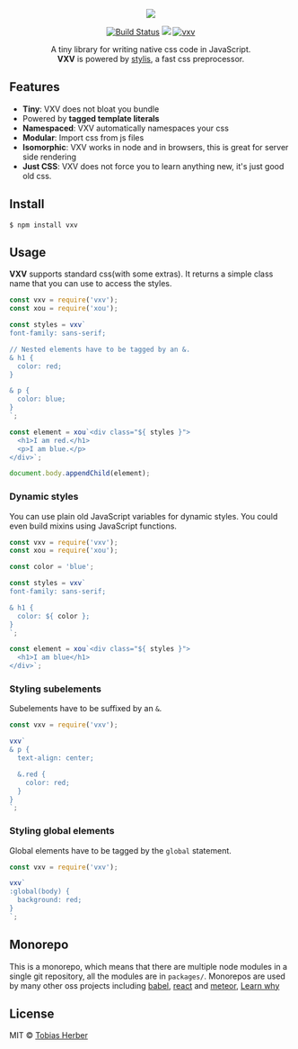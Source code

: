 <p align="center">
  <img src="https://i.imgur.com/R4GAGr8.png" />
</p>

<p align="center">
  <a href="https://travis-ci.org/herber/vxv"><img src="https://travis-ci.org/herber/vxv.svg?branch=master" alt="Build Status"></a>
  <a href="https://codecov.io/gh/herber/vxv"><img src="https://codecov.io/gh/herber/vxv/branch/master/graph/badge.svg" /></a>
  <a href="https://npm.im/vxv"><img src="https://img.shields.io/npm/v/vxv.svg" alt="vxv"></a>
</p>

<p align="center">
  A tiny library for writing native css code in JavaScript.<br><b>VXV</b> is powered by <a href="https://github.com/thysultan/stylis.js">stylis</a>, a fast css preprocessor.
</p>

## Features
  - __Tiny__: VXV does not bloat you bundle
  - Powered by __tagged template literals__
  - __Namespaced__: VXV automatically namespaces your css
  - __Modular__: Import css from js files
  - __Isomorphic__: VXV works in node and in browsers, this is great for server side rendering
  - __Just CSS__: VXV does not force you to learn anything new, it's just good old css.

## Install

```
$ npm install vxv
```

## Usage

__VXV__ supports standard css(with some extras). It returns a simple class name that you can use to access the styles.

```js
const vxv = require('vxv');
const xou = require('xou');

const styles = vxv`
font-family: sans-serif;

// Nested elements have to be tagged by an &.
& h1 {
  color: red;
}

& p {
  color: blue;
}
`;

const element = xou`<div class="${ styles }">
  <h1>I am red.</h1>
  <p>I am blue.</p>
</div>`;

document.body.appendChild(element);
```

### Dynamic styles

You can use plain old JavaScript variables for dynamic styles. You could even build mixins using JavaScript functions.

```js
const vxv = require('vxv');
const xou = require('xou');

const color = 'blue';

const styles = vxv`
font-family: sans-serif;

& h1 {
  color: ${ color };
}
`;

const element = xou`<div class="${ styles }">
  <h1>I am blue</h1>
</div>`;
```

### Styling subelements

Subelements have to be suffixed by an `&`.

```js
const vxv = require('vxv');

vxv`
& p {
  text-align: center;

  &.red {
    color: red;
  }
}
`;
```

### Styling global elements

Global elements have to be tagged by the `global` statement.

```js
const vxv = require('vxv');

vxv`
:global(body) {
  background: red;
}
`;
```

## Monorepo

This is a monorepo, which means that there are multiple node modules in a single git repository, all the modules are in `packages/`. Monorepos are used by many other oss projects including [babel](http://babeljs.io), [react](http://reactjs.org) and [meteor](meteor.com), [Learn why](https://github.com/babel/babel/blob/9f90b6f1405f80b432c6f20d18ca6c584cc1e6bb/doc/design/monorepo.md)

## License

MIT © [Tobias Herber](http://tobihrbr.com)
